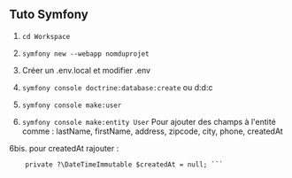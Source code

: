 ## Tuto Symfony

1. ```cd Workspace```

2. ```symfony new --webapp nomduprojet```

3. Créer un .env.local et modifier .env

4. ```symfony console doctrine:database:create``` ou d:d:c

5. ```symfony console make:user```

6. ```symfony console make:entity User```
Pour ajouter des champs à l'entité comme :
lastName, firstName, address, zipcode, city, phone, createdAt

6bis. pour createdAt rajouter :
``` #[ORM\Column(type: 'datetime_immutable', options: ['default' => 'CURRENT_TIMESTAMP'])]
    private ?\DateTimeImmutable $createdAt = null; ```
